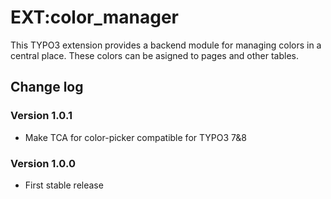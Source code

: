 # EXT:color_manager

This TYPO3 extension provides a backend module for managing colors in a central place. These colors can be asigned to pages and other tables.

## Change log

### Version 1.0.1
- Make TCA for color-picker compatible for TYPO3 7&8

### Version 1.0.0
- First stable release